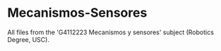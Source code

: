 # Mecanismos-Sensores
All files from the 'G4112223 Mecanismos y sensores' subject (Robotics Degree, USC).
